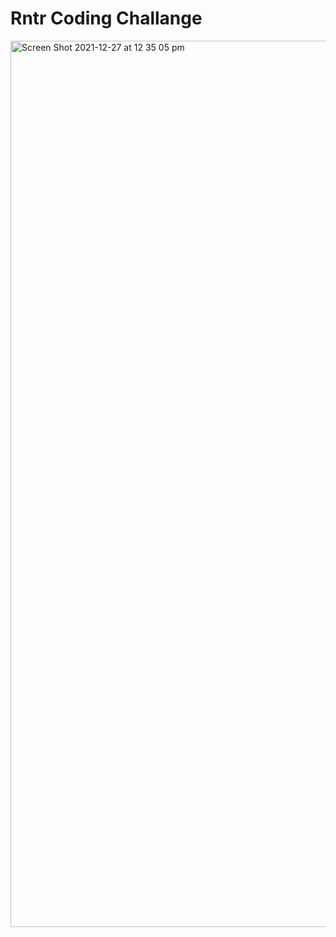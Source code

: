 # Rntr Coding Challange
<img width="1418" alt="Screen Shot 2021-12-27 at 12 35 05 pm" src="https://user-images.githubusercontent.com/11060669/147425642-21831ccc-7130-4406-9b8d-d8754c095bc1.png">

